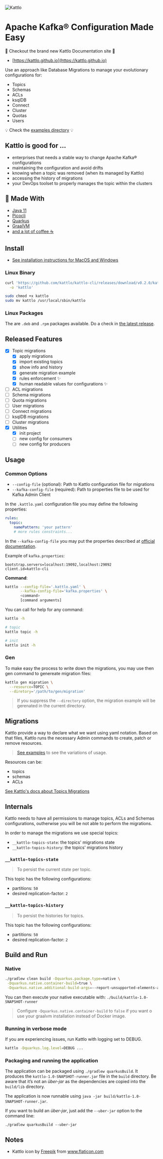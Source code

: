 ![Kattlo](./artwork/kattlo.png)

# Apache Kafka® Configuration Made Easy

:tada: Checkout the brand new Kattlo Documentation site :tada:

- [https://kattlo.github.io](https://kattlo.github.io)

Use an approach like Database Migrations to manage your evolutionary
configurations for:

- Topics
- Schemas
- ACLs
- ksqlDB
- Connect
- Cluster
- Quotas
- Users

:bulb: Check the [examples directory](./examples) :bulb:

## Kattlo is good for ...

- enterprises that needs a stable way to change Apache Kafka® configurations
- maintaining the configuration and avoid drifts
- knowing when a topic was removed (when its managed by Kattlo)
- accessing the history of migrations
- your DevOps toolset to properly manages the topic within the clusters

## :construction_worker: Made With

- [Java 11](https://adoptopenjdk.net/)
- [Picocli](https://picocli.info/)
- [Quarkus](https://quarkus.io/)
- [GraalVM](https://www.graalvm.org/)
- [and a lot of coffee ☕](https://www.buymeacoffee.com/fabiojose)

## Install

- [See installation instructions for MacOS and Windows](https://kattlo.github.io/docs/installation/)

### Linux Binary

```bash
curl 'https://github.com/kattlo/kattlo-cli/releases/download/v0.2.0/kattlo-v0.2.0-linux' \
  -o 'kattlo'

sudo chmod +x kattlo
sudo mv kattlo /usr/local/sbin/kattlo
```

### Linux Packages

The are `.deb` and `.rpm` packages available. Do a check in
[the latest release](https://github.com/kattlo/kattlo-cli/releases/latest).

## Released Features

- [x] Topic migrations
  - [x] apply migrations
  - [x] import existing topics
  - [x] show info and history
  - [x] generate migration example
  - [x] rules enforcement :sparkles:
  - [x] human readable values for configurations :sparkles:
- [ ] ACL migrations
- [ ] Schema migrations
- [ ] Quota migrations
- [ ] User migrations
- [ ] Connect migrations
- [ ] ksqlDB migrations
- [ ] Cluster migrations
- [x] Utilities
  - [x] init project
  - [ ] new config for consumers
  - [ ] new config for producers

## Usage

### Common Options

- `--config-file` (optional): Path to Kattlo configuration file for migrations
- `--kafka-config-file` (required): Path to properties file to be used for Kafka Admin Client

In the `.kattlo.yaml` configuration file you may define the following
properties:

```yaml
rules:
  topic:
    namePattern: 'your pattern'
    # more rules constraints...
```

In the `--kafka-config-file` you may put the properties described at
[official documentation](https://kafka.apache.org/documentation/#adminclientconfigs).

Example of `kafka.properties`:

```properties
bootstrap.servers=localhost:19092,localhost:29092
client.id=kattlo-cli
```

__Command__:

```bash
kattlo --config-file='.kattlo.yaml' \
       --kafka-config-file='kafka.properties' \
       <command>
       [command arguments]
```

You can call for help for any command:

```bash
kattlo -h

# topic
kattlo topic -h

# init
kattlo init -h
```

### Gen

To make easy the process to write down the migrations, you may use
then gen command to genereate migration files:

```bash
kattlo gen migration \
  --resource=TOPIC \
  --diretory='/path/to/gen/migration'
```

> If you suppress the `--directory` option, the migration example will
be gerenated in the current directory.

## Migrations

Kattlo provide a way to declare what we want using yaml notation. Based
on that files, Kattlo runs the necessary Admin commands to create, patch or
remove resources.

> [See examples](./examples) to see the variations of usage.

Resources can be:

- topics
- schemas
- ACLs

[See Kattlo's docs about Topics Migrations](https://kattlo.github.io/docs/topics/migrations/)

## Internals

Kattlo needs to have all permissions to manage topics, ACLs and Schemas
configurations, outherwise you will be not able to perform the migrations.

In order to manage the migrations we use special topics:

- `__kattlo-topics-state`: the topics' migrations state
- `__kattlo-topics-history`: the topics' migrations history

### `__kattlo-topics-state`

> To persist the current state per topic.

This topic has the following configurations:

- partitions: `50`
- desired replication-factor: `2`

### `__kattlo-topics-history`

> To persist the histories for topics.

This topic has the following configurations:

- partitions: `50`
- desired replication-factor: `2`

## Build and Run

### Native

```bash
./gradlew clean build -Dquarkus.package.type=native \
 -Dquarkus.native.container-build=true \
 -Dquarkus.native.additional-build-args=--report-unsupported-elements-at-runtime,--allow-incomplete-classpath,-H:IncludeResources='.*yaml$',-H:Log=registerResource:
```

You can then execute your native executable with: `./build/kattlo-1.0-SNAPSHOT-runner`

> Configure `-Dquarkus.native.container-build` to `false` if you want o use your graalvm
installation instead of Docker image.

### Running in verbose mode

If you are experiencing issues, run Kattlo with logging set to DEBUG.

```bash
kattlo -Dquarkus.log.level=DEBUG ...
```

### Packaging and running the application

The application can be packaged using `./gradlew quarkusBuild`.
It produces the `kattlo-1.0-SNAPSHOT-runner.jar` file in the `build` directory.
Be aware that it’s not an _über-jar_ as the dependencies are copied into the `build/lib` directory.

The application is now runnable using `java -jar build/kattlo-1.0-SNAPSHOT-runner.jar`.

If you want to build an _über-jar_, just add the `--uber-jar` option to the command line:

```
./gradlew quarkusBuild --uber-jar
```

## Notes

- Kattlo icon by <a href="http://www.freepik.com/" title="Freepik">Freepik</a> from <a href="https://www.flaticon.com/" title="Flaticon"> www.flaticon.com</a>
